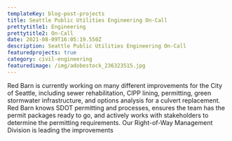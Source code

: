 ```yaml
---
templateKey: blog-post-projects
title: Seattle Public Utilities Engineering On-Call
prettytitle1: Engineering
prettytitle2: On-Call
date: 2021-08-09T16:05:19.550Z
description: Seattle Public Utilities Engineering On-Call
featuredprojects: true
category: civil-engineering
featuredimage: /img/adobestock_236323515.jpg
---
```

Red Barn is currently working on many different improvements for the City of Seattle, including sewer rehabilitation, CIPP lining, permitting, green stormwater infrastructure, and options analysis for a culvert replacement.  Red Barn knows SDOT permitting and processes, ensures the team has the permit packages ready to go, and actively works with stakeholders to determine the permitting requirements.  Our Right-of-Way Management Division is leading the improvements